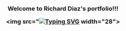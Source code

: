 <h3 align="center">
  Welcome to Richard Diaz's portfolio!!!

  <img src="<a href="https://git.io/typing-svg"><img src="https://readme-typing-svg.herokuapp.com?font=Fira+Code&size=22&pause=1000&color=6C5EF7&random=false&width=435&lines=Data+Scientist+%26+A.I.+Enthusiast" alt="Typing SVG" /></a> width="28">
</h3>
